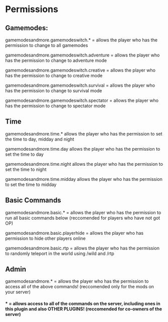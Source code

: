 # Permissions


## Gamemodes:

gamemodesandmore.gamemodeswitch.* = allows the player who has the permission to change to all gamemodes

gamemodesandmore.gamemodeswitch.adventure = allows the player who has the permission to change to adventure mode

gamemodesandmore.gamemodeswitch.creative = allows the player who has the permission to change to creative mode

gamemodesandmore.gamemodeswitch.survival = allows the player who has the permission to change to survival mode

gamemodesandmore.gamemodeswitch.spectator = allows the player who has the permission to change to spectator mode

## Time

gamemodesandmore.time.* allows the player who has the permission to set the time to day, midday and night

gamemodesandmore.time.day allows the player who has the permission to set the time to day

gamemodesandmore.time.night allows the player who has the permission to set the time to night

gamemodesandmore.time.midday allows the player who has the permission to set the time to midday

## Basic Commands
gamemodesandmore.basic.* = allows the player who has the permission to run all basic commands below (reccomended for players who have not got OP)

gamemodesandmore.basic.playerhide = allows the player who has permission to hide other players online

gamemodesandmore.basic.rtp = allows the player who has the permission to randomly teleport in the world using /wild and /rtp

## Admin
gamemodesandmore.* = allows the player who has the permission to access all of the above commands! (reccomended only for the mods on your server)

#### * = allows access to all of the commands on the server, including ones in this plugin and also OTHER PLUGINS! (reccomended for co-owners of the server)

